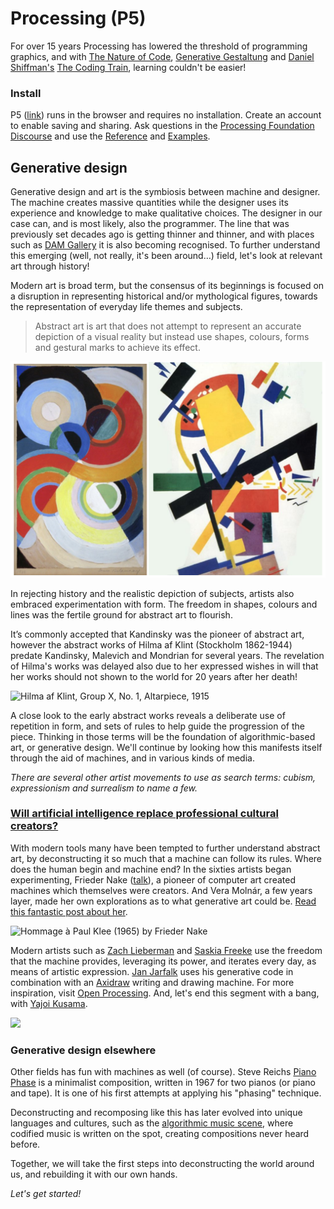 # Processing \(P5\)

For over 15 years Processing has lowered the threshold of programming graphics, and with [The Nature of Code](http://natureofcode.com/), [Generative Gestaltung](http://www.generative-gestaltung.de/2/) and [Daniel Shiffman's](https://shiffman.net/) [The Coding Train](https://www.youtube.com/user/shiffman/videos), learning couldn't be easier!

### Install

P5 \([link](https://editor.p5js.org/)\) runs in the browser and requires no installation. Create an account to enable saving and sharing. Ask questions in the [Processing Foundation Discourse](https://discourse.processing.org/) and use the [Reference](https://p5js.org/reference/) and [Examples](https://p5js.org/examples/).

## Generative design

Generative design and art is the symbiosis between machine and designer. The machine creates massive quantities while the designer uses its experience and knowledge to make qualitative choices. The designer in our case can, and is most likely, also the programmer. The line that was previously set decades ago is getting thinner and thinner, and with places such as [DAM Gallery](https://dam-gallery.de/) it is also becoming recognised. To further understand this emerging \(well, not really, it's been around…\) field, let's look at relevant art through history!

Modern art is broad term, but the consensus of its beginnings is focused on a disruption in representing historical and/or mythological figures, towards the representation of everyday life themes and subjects. 

> Abstract art is art that does not attempt to represent an accurate depiction of a visual reality but instead use shapes, colours, forms and gestural marks to achieve its effect.

![Sonia Delaunay-Terk and Kazemir Malevich](../../../.gitbook/assets/screenshot-2019-09-22-at-22.20.47.png)

In rejecting history and the realistic depiction of subjects, artists also embraced experimentation with form. The freedom in shapes, colours and lines was the fertile ground for abstract art to flourish.

It’s commonly accepted that Kandinsky was the pioneer of abstract art, however the abstract works of Hilma af Klint \(Stockholm 1862-1944\) predate Kandinsky, Malevich and Mondrian for several years. The revelation of Hilma's works was delayed also due to her expressed wishes in will that her works should not shown to the world for 20 years after her death!

![Hilma af Klint, Group X, No. 1, Altarpiece, 1915](https://www.theparisreview.org/blog/wp-content/uploads/2018/10/gen-press_hilmaafklint_groupxno.1.jpg)

A close look to the early abstract works reveals a deliberate use of repetition in form, and sets of rules to help guide the progression of the piece. Thinking in those terms will be the foundation of algorithmic-based art, or generative design. We'll continue by looking how this manifests itself through the aid of machines, and in various kinds of media.

_There are several other artist movements to use as search terms: cubism, expressionism and surrealism to name a few._

### [Will artificial intelligence replace professional cultural creators?](https://strelkamag.com/en/article/lev-manovich-ai-aesthetics)

With modern tools many have been tempted to further understand abstract art, by deconstructing it so much that a machine can follow its rules. Where does the human begin and machine end? In the sixties artists began experimenting, Frieder Nake \([talk](https://www.youtube.com/watch?v=x-qAPvYdXgM)\), a pioneer of computer art created machines which themselves were creators. And Vera Molnár, a few years layer, made her own explorations as to what generative art could be. [Read this fantastic post about her](https://medium.com/@xuetingzhang313/re-code-vera-moln%C3%A1rs-interruptions-b6dc9765eae5).

![Hommage &#xE0; Paul Klee \(1965\) by Frieder Nake](https://storage.strelka.com/i/acc35992-8b7d-437d-bc49-91e514ca32ee/w/840)

Modern artists such as [Zach Lieberman](https://www.instagram.com/zach.lieberman/) and [Saskia Freeke](https://www.instagram.com/sasj_nl/) use the freedom that the machine provides, leveraging its power, and iterates every day, as means of artistic expression. [Jan Jarfalk](https://www.instagram.com/janjarfalk/) uses his generative code in combination with an [Axidraw](https://axidraw.com/) writing and drawing machine. For more inspiration, visit [Open Processing](https://www.openprocessing.org/). And, let's end this segment with a bang, with [Yajoi Kusama](http://yayoi-kusama.jp/e/information/).

![](https://www.artnews.com/wp-content/uploads/2019/01/kusama-portrait4.jpg)

### Generative design elsewhere

Other fields has fun with machines as well \(of course\). Steve Reichs [Piano Phase](https://www.youtube.com/watch?v=gobDFubBiRg) is a minimalist composition, written in 1967 for two pianos \(or piano and tape\). It is one of his first attempts at applying his "phasing" technique.

Deconstructing and recomposing like this has later evolved into unique languages and cultures, such as the [algorithmic music scene](https://youtu.be/CSQ8npnlk0I), where codified music is written on the spot, creating compositions never heard before.

Together, we will take the first steps into deconstructing the world around us, and rebuilding it with our own hands.

_Let's get started!_

